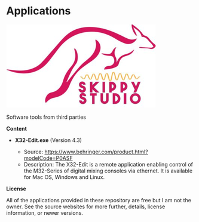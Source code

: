 # Applications



![](https://github.com/SkippyWeb/Images/blob/main/SkippyStudio.jpg)



Software tools from third parties



**Content**

- **X32-Edit.exe** (Version 4.3)
  
  - Source: https://www.behringer.com/product.html?modelCode=P0ASF 
  - Description: The X32-Edit is a remote application enabling control of the M32-Series of digital mixing consoles via ethernet. It is available for Mac OS, Windows and Linux.
  
  



**License**

All of the applications provided in these repository are free but I am not the owner. See the source websites for more further, details, license information, or newer versions.
